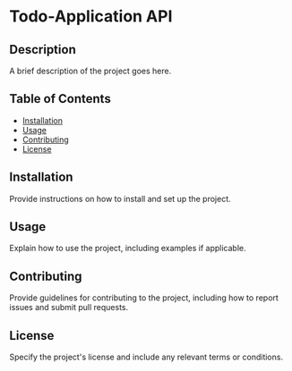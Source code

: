# Todo-Application API

## Description
A brief description of the project goes here.

## Table of Contents
- [Installation](#installation)
- [Usage](#usage)
- [Contributing](#contributing)
- [License](#license)

## Installation
Provide instructions on how to install and set up the project.

## Usage
Explain how to use the project, including examples if applicable.

## Contributing
Provide guidelines for contributing to the project, including how to report issues and submit pull requests.

## License
Specify the project's license and include any relevant terms or conditions.

